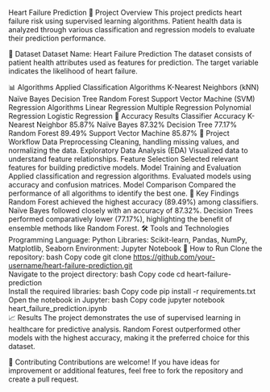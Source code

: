 Heart Failure Prediction
🏥 Project Overview
This project predicts heart failure risk using supervised learning algorithms. Patient health data is analyzed through various classification and regression models to evaluate their prediction performance.

📂 Dataset
Dataset Name: Heart Failure Prediction
The dataset consists of patient health attributes used as features for prediction. The target variable indicates the likelihood of heart failure.

📊 Algorithms Applied
Classification Algorithms
K-Nearest Neighbors (kNN)
Naïve Bayes
Decision Tree
Random Forest
Support Vector Machine (SVM)
Regression Algorithms
Linear Regression
Multiple Regression
Polynomial Regression
Logistic Regression
🎯 Accuracy Results
Classifier	Accuracy
K-Nearest Neighbor	85.87%
Naïve Bayes	87.32%
Decision Tree	77.17%
Random Forest	89.49%
Support Vector Machine	85.87%
📁 Project Workflow
Data Preprocessing
Cleaning, handling missing values, and normalizing the data.
Exploratory Data Analysis (EDA)
Visualized data to understand feature relationships.
Feature Selection
Selected relevant features for building predictive models.
Model Training and Evaluation
Applied classification and regression algorithms.
Evaluated models using accuracy and confusion matrices.
Model Comparison
Compared the performance of all algorithms to identify the best one.
🔑 Key Findings
Random Forest achieved the highest accuracy (89.49%) among classifiers.
Naïve Bayes followed closely with an accuracy of 87.32%.
Decision Trees performed comparatively lower (77.17%), highlighting the benefit of ensemble methods like Random Forest.
🛠 Tools and Technologies
Programming Language: Python
Libraries: Scikit-learn, Pandas, NumPy, Matplotlib, Seaborn
Environment: Jupyter Notebook
🚀 How to Run
Clone the repository:
bash
Copy code
git clone https://github.com/your-username/heart-failure-prediction.git  
Navigate to the project directory:
bash
Copy code
cd heart-failure-prediction  
Install the required libraries:
bash
Copy code
pip install -r requirements.txt  
Open the notebook in Jupyter:
bash
Copy code
jupyter notebook heart_failure_prediction.ipynb  
📈 Results
The project demonstrates the use of supervised learning in healthcare for predictive analysis. Random Forest outperformed other models with the highest accuracy, making it the preferred choice for this dataset.

🤝 Contributing
Contributions are welcome! If you have ideas for improvement or additional features, feel free to fork the repository and create a pull request.

